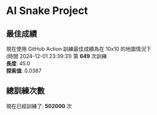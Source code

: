 
# AI Snake Project

## **最佳成績**


現在使用 GitHub Action 訓練最佳成績為在 10x10 的地圖情況下  
(時間 2024-12-01 23:39:31) 第 **649** 次訓練  
**長度**: 45.0  
**探索值**: 0.0387





## 總訓練次數
現在已經訓練了: **502000** 次
